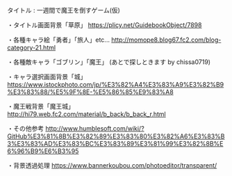 タイトル : 一週間で魔王を倒すゲーム(仮)

・タイトル画面背景「草原」
https://plicy.net/GuidebookObject/7898

・各種キャラ絵「勇者」「旅人」etc...
http://momope8.blog67.fc2.com/blog-category-21.html

・各種敵キャラ「ゴブリン」「魔王」
(あとで探しときます by chissa0719)

・キャラ選択画面背景「城」
https://www.istockphoto.com/jp/%E3%82%A4%E3%83%A9%E3%82%B9%E3%83%88/%E5%9F%8E-%E5%86%85%E9%83%A8

・魔王戦背景「魔王城」
http://hi79.web.fc2.com/material/b_back/b_back_r.html

・その他参考
http://www.humblesoft.com/wiki/?GitHub%E3%81%8B%E3%82%89%E3%83%80%E3%82%A6%E3%83%B3%E3%83%AD%E3%83%BC%E3%83%89%E3%81%99%E3%82%8B%E6%96%B9%E6%B3%95

・背景透過処理
https://www.bannerkoubou.com/photoeditor/transparent/
